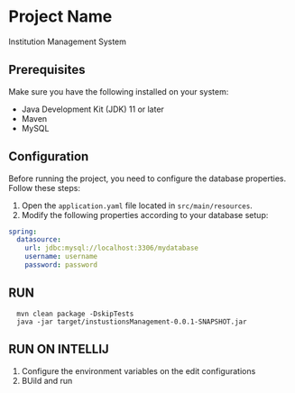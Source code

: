 # Project Name
Institution Management System

## Prerequisites
Make sure you have the following installed on your system:
- Java Development Kit (JDK) 11 or later
- Maven
- MySQL

## Configuration
Before running the project, you need to configure the database properties. Follow these steps:

1. Open the `application.yaml` file located in `src/main/resources`.
2. Modify the following properties according to your database setup:

```yaml
spring:
  datasource:
    url: jdbc:mysql://localhost:3306/mydatabase
    username: username
    password: password
```
## RUN
```
  mvn clean package -DskipTests
  java -jar target/instustionsManagement-0.0.1-SNAPSHOT.jar 

```

## RUN ON INTELLIJ
1. Configure the environment variables on the edit configurations
2. BUild and run
   
